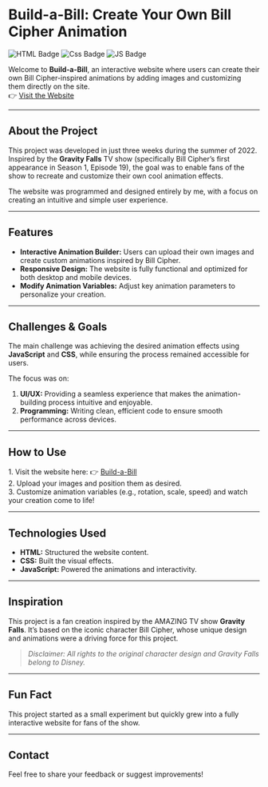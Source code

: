   <h1>Build-a-Bill: Create Your Own Bill Cipher Animation</h1>
    <p>
    <img src="https://img.shields.io/badge/HTML-web-2ea44f?logo=html5&logoColor=white" alt="HTML Badge"> 
    <img src="https://img.shields.io/badge/Css-Style-ffe600?logo=css" alt="Css Badge">
    <img src="https://img.shields.io/badge/JS-code-orange?logo=javascript&logoColor=white" alt="JS Badge">
  </p>
  <p>
    Welcome to <strong>Build-a-Bill</strong>, an interactive website where users can create their own Bill Cipher-inspired animations by adding images and customizing them directly on the site.
    <br>
    👉 <a href="https://idont12.github.io/Build-a-bill/" target="_blank">Visit the Website</a>
  </p>
  
  <hr>
  
  <h2>About the Project</h2>
  <p>
    This project was developed in just three weeks during the summer of 2022. Inspired by the <strong>Gravity Falls</strong> TV show (specifically Bill Cipher’s first appearance in Season 1, Episode 19), the goal was to enable fans of the show to recreate and customize their own cool animation effects.
  </p>
  <p>
    The website was programmed and designed entirely by me, with a focus on creating an intuitive and simple user experience.
  </p>
  
  <hr>
  
  <h2>Features</h2>
  <ul>
    <li><strong>Interactive Animation Builder:</strong> Users can upload their own images and create custom animations inspired by Bill Cipher.</li>
    <li><strong>Responsive Design:</strong> The website is fully functional and optimized for both desktop and mobile devices.</li>
    <li><strong>Modify Animation Variables:</strong> Adjust key animation parameters to personalize your creation.</li>
  </ul>
  
  <hr>
  
  <h2>Challenges & Goals</h2>
  <p>
    The main challenge was achieving the desired animation effects using <strong>JavaScript</strong> and <strong>CSS</strong>, while ensuring the process remained accessible for users.
  </p>
  <p>
    The focus was on:
  </p>
  <ol>
    <li><strong>UI/UX:</strong> Providing a seamless experience that makes the animation-building process intuitive and enjoyable.</li>
    <li><strong>Programming:</strong> Writing clean, efficient code to ensure smooth performance across devices.</li>
  </ol>
  
  <hr>
  
  <h2>How to Use</h2>
  <p>
    1. Visit the website here: 👉 <a href="https://idont12.github.io/Build-a-bill/" target="_blank">Build-a-Bill</a>  
    <br>
    2. Upload your images and position them as desired.  
    <br>
    3. Customize animation variables (e.g., rotation, scale, speed) and watch your creation come to life!
  </p>
  
  <hr>
  
  <h2>Technologies Used</h2>
  <ul>
    <li><strong>HTML:</strong> Structured the website content.</li>
    <li><strong>CSS:</strong> Built the visual effects.</li>
    <li><strong>JavaScript:</strong> Powered the animations and interactivity.</li>
  </ul>
  
  <hr>
  
  <h2>Inspiration</h2>
  <p>
    This project is a fan creation inspired by the AMAZING TV show <strong>Gravity Falls</strong>. It’s based on the iconic character Bill Cipher, whose unique design and animations were a driving force for this project.
  </p>
  <blockquote>
    <em>Disclaimer: All rights to the original character design and Gravity Falls belong to Disney.</em>
  </blockquote>
  
  <hr>
  
  <h2>Fun Fact</h2>
  <p>
    This project started as a small experiment but quickly grew into a fully interactive website for fans of the show.
  </p>
  
  <hr>
  
  <h2>Contact</h2>
  <p>
    Feel free to share your feedback or suggest improvements!
  </p>
